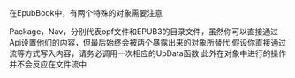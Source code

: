 ﻿在EpubBook中，有两个特殊的对象需要注意

Package，Nav，分别代表opf文件和EPUB3的目录文件，虽然你可以直接通过Api设置他们的内容，但最后始终会被两个暴露出来的对象所替代
假设你直接通过流等方式写入内容，请务必调用一次相应的UpData函数
此外在对象中进行的操作并不会反应在文件流中